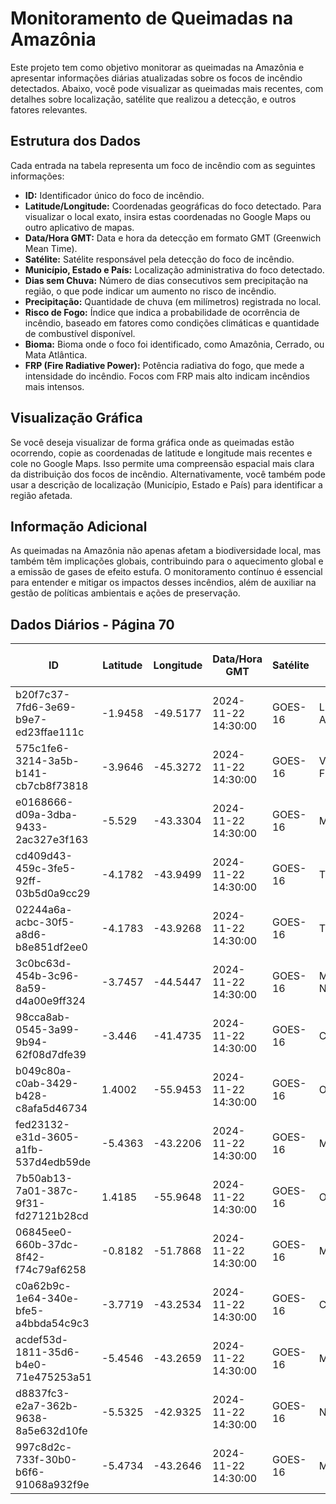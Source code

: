 # Monitoramento de Queimadas na Amazônia

Este projeto tem como objetivo monitorar as queimadas na Amazônia e apresentar informações diárias atualizadas sobre os focos de incêndio detectados. Abaixo, você pode visualizar as queimadas mais recentes, com detalhes sobre localização, satélite que realizou a detecção, e outros fatores relevantes.

## Estrutura dos Dados

Cada entrada na tabela representa um foco de incêndio com as seguintes informações:

- **ID:** Identificador único do foco de incêndio.
- **Latitude/Longitude:** Coordenadas geográficas do foco detectado. Para visualizar o local exato, insira estas coordenadas no Google Maps ou outro aplicativo de mapas.
- **Data/Hora GMT:** Data e hora da detecção em formato GMT (Greenwich Mean Time).
- **Satélite:** Satélite responsável pela detecção do foco de incêndio.
- **Município, Estado e País:** Localização administrativa do foco detectado.
- **Dias sem Chuva:** Número de dias consecutivos sem precipitação na região, o que pode indicar um aumento no risco de incêndio.
- **Precipitação:** Quantidade de chuva (em milímetros) registrada no local.
- **Risco de Fogo:** Índice que indica a probabilidade de ocorrência de incêndio, baseado em fatores como condições climáticas e quantidade de combustível disponível.
- **Bioma:** Bioma onde o foco foi identificado, como Amazônia, Cerrado, ou Mata Atlântica.
- **FRP (Fire Radiative Power):** Potência radiativa do fogo, que mede a intensidade do incêndio. Focos com FRP mais alto indicam incêndios mais intensos.

## Visualização Gráfica

Se você deseja visualizar de forma gráfica onde as queimadas estão ocorrendo, copie as coordenadas de latitude e longitude mais recentes e cole no Google Maps. Isso permite uma compreensão espacial mais clara da distribuição dos focos de incêndio. Alternativamente, você também pode usar a descrição de localização (Município, Estado e País) para identificar a região afetada.

## Informação Adicional

As queimadas na Amazônia não apenas afetam a biodiversidade local, mas também têm implicações globais, contribuindo para o aquecimento global e a emissão de gases de efeito estufa. O monitoramento contínuo é essencial para entender e mitigar os impactos desses incêndios, além de auxiliar na gestão de políticas ambientais e ações de preservação.

## Dados Diários - Página 70

| ID | Latitude | Longitude | Data/Hora GMT | Satélite | Município | Estado | País | Município ID | Estado ID | País ID | Dias sem Chuva | Precipitação | Risco de Fogo | Bioma | FRP |
|----|----------|-----------|---------------|----------|-----------|--------|------|--------------|-----------|---------|----------------|--------------|----------------|-------|-----|
| b20f7c37-7fd6-3e69-b9e7-ed23ffae111c | -1.9458 | -49.5177 | 2024-11-22 14:30:00 | GOES-16 | LIMOEIRO DO AJURU | PARÁ | Brasil | 1504000 | 15 | 33 | nan | nan | nan | Amazônia | 69.5 |
| 575c1fe6-3214-3a5b-b141-cb7cb8f73818 | -3.9646 | -45.3272 | 2024-11-22 14:30:00 | GOES-16 | VITORINO FREIRE | MARANHÃO | Brasil | 2113009 | 21 | 33 | nan | nan | nan | Amazônia | 75.0 |
| e0168666-d09a-3dba-9433-2ac327e3f163 | -5.529 | -43.3304 | 2024-11-22 14:30:00 | GOES-16 | MATÕES | MARANHÃO | Brasil | 2106607 | 21 | 33 | nan | nan | nan | Cerrado | 83.0 |
| cd409d43-459c-3fe5-92ff-03b5d0a9cc29 | -4.1782 | -43.9499 | 2024-11-22 14:30:00 | GOES-16 | TIMBIRAS | MARANHÃO | Brasil | 2112100 | 21 | 33 | nan | nan | nan | Cerrado | 86.6 |
| 02244a6a-acbc-30f5-a8d6-b8e851df2ee0 | -4.1783 | -43.9268 | 2024-11-22 14:30:00 | GOES-16 | TIMBIRAS | MARANHÃO | Brasil | 2112100 | 21 | 33 | nan | nan | nan | Cerrado | 80.6 |
| 3c0bc63d-454b-3c96-8a59-d4a00e9ff324 | -3.7457 | -44.5447 | 2024-11-22 14:30:00 | GOES-16 | MATÕES DO NORTE | MARANHÃO | Brasil | 2106631 | 21 | 33 | nan | nan | nan | Cerrado | 80.4 |
| 98cca8ab-0545-3a99-9b94-62f08d7dfe39 | -3.446 | -41.4735 | 2024-11-22 14:30:00 | GOES-16 | COCAL | PIAUÍ | Brasil | 2202703 | 22 | 33 | nan | nan | nan | Caatinga | 109.4 |
| b049c80a-c0ab-3429-b428-c8afa5d46734 | 1.4002 | -55.9453 | 2024-11-22 14:30:00 | GOES-16 | ORIXIMINÁ | PARÁ | Brasil | 1505304 | 15 | 33 | nan | nan | nan | Amazônia | 57.0 |
| fed23132-e31d-3605-a1fb-537d4edb59de | -5.4363 | -43.2206 | 2024-11-22 14:30:00 | GOES-16 | MATÕES | MARANHÃO | Brasil | 2106607 | 21 | 33 | nan | nan | nan | Cerrado | 89.7 |
| 7b50ab13-7a01-387c-9f31-fd27121b28cd | 1.4185 | -55.9648 | 2024-11-22 14:30:00 | GOES-16 | ORIXIMINÁ | PARÁ | Brasil | 1505304 | 15 | 33 | nan | nan | nan | Amazônia | 123.0 |
| 06845ee0-660b-37dc-8f42-f74c79af6258 | -0.8182 | -51.7868 | 2024-11-22 14:30:00 | GOES-16 | MAZAGÃO | AMAPÁ | Brasil | 1600402 | 16 | 33 | nan | nan | nan | Amazônia | 61.9 |
| c0a62b9c-1e64-340e-bfe5-a4bbda54c9c3 | -3.7719 | -43.2534 | 2024-11-22 14:30:00 | GOES-16 | CHAPADINHA | MARANHÃO | Brasil | 2103208 | 21 | 33 | nan | nan | nan | Cerrado | 78.3 |
| acdef53d-1811-35d6-b4e0-71e475253a51 | -5.4546 | -43.2659 | 2024-11-22 14:30:00 | GOES-16 | MATÕES | MARANHÃO | Brasil | 2106607 | 21 | 33 | nan | nan | nan | Cerrado | 99.0 |
| d8837fc3-e2a7-362b-9638-8a5e632d10fe | -5.5325 | -42.9325 | 2024-11-22 14:30:00 | GOES-16 | NAZÁRIA | PIAUÍ | Brasil | 2206720 | 22 | 33 | nan | nan | nan | Caatinga | 78.0 |
| 997c8d2c-733f-30b0-b6f6-91068a932f9e | -5.4734 | -43.2646 | 2024-11-22 14:30:00 | GOES-16 | MATÕES | MARANHÃO | Brasil | 2106607 | 21 | 33 | nan | nan | nan | Cerrado | 78.9 |



